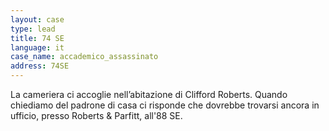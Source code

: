 ```yaml
---
layout: case
type: lead
title: 74 SE
language: it
case_name: accademico_assassinato
address: 74SE
---
```

La cameriera ci accoglie nell’abitazione di Clifford Roberts. Quando chiediamo del padrone di casa ci risponde che dovrebbe trovarsi ancora in ufficio, presso Roberts & Parfitt, all'88 SE.